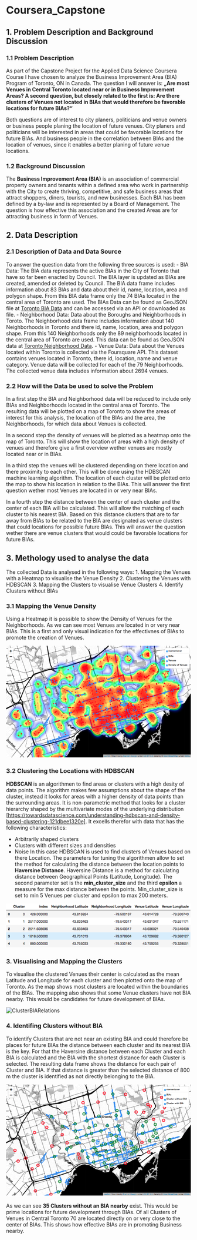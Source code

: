 # Coursera_Capstone

## 1. Problem Description and Background Discussion
### 1.1 Problem Description
As part of the Capstone Project for the Applied Data Science Coursera Course I have chosen to analyze the Business Improvement Area (BIA) Program of Toronto, ON in Canada. The question I will answer is: **„Are most Venues in Central Toronto located near or in Business Improvement Areas? A second question, but closely related to the first is: Are there clusters of Venues not located in BIAs that would therefore be favorable locations for future BIAs?“** 

Both questions are of interest to city planers, politicians and venue owners or business people planing the location of future venues. City planers and politicians will be interested in areas that could be favorable locations for future BIAs. And business people in the correlation between BIAs and the location of venues, since it enables a better planing of future venue locations.

### 1.2 Background Discussion
The **Business Improvement Area (BIA)** is an association of commercial property owners and tenants within a defined area who work in partnership with the City to create thriving, competitive, and safe business areas that attract shoppers, diners, tourists, and new businesses. Each BIA has been defined by a by-law and is represented by a Board of Management. The question is how effective this association and the created Areas are for attracting business in form of Venues. 

## 2. Data Description 
### 2.1 Description of Data and Data Source
To answer the question data from the following three sources is used:
    - BIA Data: The BIA data represents the active BIAs in the City of Toronto that have so far been enacted by Council. The BIA layer is updated as BIAs are created, amended or deleted by Council. The BIA data frame includes information about 83 BIAs and data about their id, name, location, area and polygon shape. From this BIA data frame only the 74 BIAs located in the central area of Toronto are used. The BIAs Data can be found as GeoJSON file at [Toronto BIA Data](https://open.toronto.ca/dataset/business-improvement-areas/) and can be accessed via an API or downloaded as file.
    - Neighborhood Data: Data about the Boroughs and Neighborhoods in Toroto. The Neighborhood data frame includes information about 140 Neighborhoods in Toronto and there id, name, location, area and polygon shape. From this 140 Neighborhoods only the 89 neighborhoods located in the central area of Toronto are used. This data can be found as GeoJSON data at [Toronto Neighborhood Data](https://open.toronto.ca/dataset/neighbourhoods/).
    - Venue Data: Data about the Venues located within Toronto is collected via the Foursquare API. This dataset contains venues located in Toronto, there id, location, name and venue category. Venue data will be collected for each of the 79 Neighborhoods. The collected venue data includes information about 2694 venues. 

### 2.2 How will the Data be used to solve the Problem
In a first step the BIA and Neighborhood data will be reduced to include only BIAs and Neighborhoods located in the central area of Toronto. The resulting data will be plotted on a map of Toronto to show the areas of interest for this analysis, the location of the BIAs and the area, the Neighborhoods, for which data about Venues is collected. 

In a second step the density of venues will be plotted as a heatmap onto the map of Toronto. This will show the location of areas with a high density of venues and therefore give a first overview wether venues are mostly located near or in BIAs.

In a third step the venues will be clustered depending on there location and there proximity to each other. This will be done using the HDBSCAN machine learning algorithm. The location of each cluster will be plotted onto the map to show his location in relation to the BIAs. This will answer the first question wether most Venues are located in or very near BIAs.

In a fourth step the distance between the center of each cluster and the center of each BIA will be calculated. This will allow the matching of each cluster to his nearest BIA. Based on this distance clusters that are to far away from BIAs to be related to the BIA are designated as venue clusters that could locations for possible future BIAs. This will answer the question wether there are venue clusters that would could be favorable locations for future BIAs.

## 3. Methology used to analyse the data
The collected Data is analysed in the following ways:
    1. Mapping the Venues with a Heatmap to visualise the Venue Density
    2. Clustering the Venues with HDBSCAN
    3. Mapping the Clusters to visualise Venue Clusters
    4. Identify Clusters without BIAs

### 3.1 Mapping the Venue Density
Using a Heatmap it is possible to show the Density of Venues for the Neighborhoods. As we can see most Venues are located in or very near BIAs. This is a first and only visual indication for the effectivnes of BIAs to promote the creation of Venues.

![DensityMapVenues](Data/Density_map_venues.png)

### 3.2 Clustering the Locations with HDBSCAN
**HDBSCAN** is an algorithmen to find areas or clusters with a high desity of data points. The algorithm makes few assumptions about the shape of the cluster, instead it looks for areas with a higher density of data points than the surrounding areas. It is non-parametric method that looks for a cluster hierarchy shaped by the multivariate modes of the underlying distribution [https://towardsdatascience.com/understanding-hdbscan-and-density-based-clustering-121dbee1320e]. It excells therefor with data that has the following characteristics:
- Arbitrarily shaped clusters
- Clusters with different sizes and densities
- Noise
In this case HDBSCAN is used to find clusters of Venues based on there Location. The parameters for tuning the algorithmen allow to set the method for calculating the distance between the location points to **Haversine Distance**. Haversine Distance is a method for calculating distance between Geographical Points (Latitude, Longitude). The second parameter set is the **min_cluster_size** and the third **epsilon** a measure for the max distance between the points. Min_cluster_size is set to min 5 Venues per cluster and epsilon to max 200 meters. 

![DataFrameClusters](Data/Venue_Clusters.png)

### 3. Visualising and Mapping the Clusters

To visualise the clustered Venues their center is calculated as the mean Latitude and Longitude for each cluster and then plotted onto the map of Toronto. As the map shows most clusters are located within the boundaries of the BIAs. The mapping also shows that some Venue clusters have not BIA nearby. This would be candidates for future development of BIAs. 

![ClusterBIARelations](Data/RelationClusterBIA.png)

### 4. Identifing Clusters without BIA

To identify Clusters that are not near an existing BIA and could therefore be places for future BIAs the distance between each cluster and its nearest BIA is the key. For that the Haversine distance between each Cluster and each BIA is calculated and the BIA with the shortest distance for each Cluster is selected. The resulting data frame shows the distance for each pair of Cluster and BIA. If that distance is greater than the selected distance of 800 m the cluster is identified as not directly belonging to the BIA. 

![MapClusterBIA](Data/Clusters_with_and_without_BIAs.png)

As we can see **35 Clusters without an BIA nearby** exist. This would be prime locations for future development through BIAs. Of all Clusters of Venues in Central Toronto 70 are located directly on or very close to the center of BIAs. This shows how effective BIAs are in promoting Business nearby.
